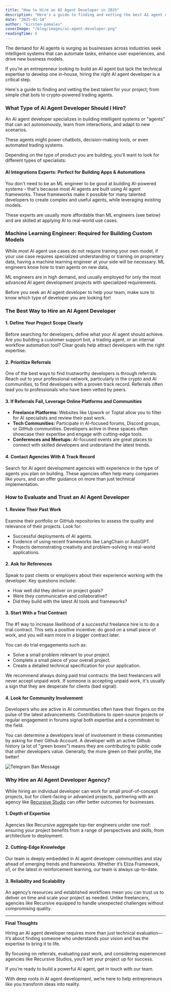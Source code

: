 ```yaml
---
title: "How to Hire an AI Agent Developer in 2025"
description: "Here's a guide to finding and vetting the best AI agent developer talent for your project"
date: "2025-01-14"
author: "kirsten-pomales"
coverImage: "/blog/images/ai-agent-developer.png"
readingTime: 6
---
```


The demand for AI agents is surging as businesses across industries seek intelligent systems that can automate tasks, enhance user experiences, and drive new business models. 

If you’re an entrepreneur looking to build an AI agent but lack the technical expertise to develop one in-house, hiring the right AI agent developer is a critical step. 

Here's a guide to finding and vetting the best talent for your project; from simple chat bots to crypto-powered trading agents.

### What Type of AI Agent Developer Should I Hire?

An AI agent developer specializes in building intelligent systems or "agents" that can act autonomously, learn from interactions, and adapt to new scenarios. 

These agents might power chatbots, decision-making tools, or even automated trading systems. 

Depending on the type of product you are building, you'll want to look for different types of specialists: 

#### AI Integrations Experts: Perfect for Building Apps & Automations
You don't need to be an ML engineer to be good at building AI-powered systems - that's because most AI agents are built using AI agent frameworks. These frameworks make it possible for many talented developers to create complex and useful agents, while leveraging existing models. 

These experts are usually more affordable than ML engineers (see below) and are skilled at applying AI to real-world use cases. 

### Machine Learning Engineer: Required for Building Custom Models 
While most AI agent use cases do not require training your own model, if your use case requires specialized understanding or training on proprietary data, having a machine learning engineer at your side will be necessary. ML engineers know how to train agents on new data, 

ML engineers are in high demand, and usually employed for only the most advanced AI agent development projects with specialized requirements. 

Before you seek an AI agent developer to help your team, make sure to know which type of developer you are looking for!

### The Best Way to Hire an AI Agent Developer

#### 1. Define Your Project Scope Clearly
Before searching for developers, define what your AI agent should achieve. Are you building a customer support bot, a trading agent, or an internal workflow automation tool? Clear goals help attract developers with the right expertise.

#### 2. Prioritize Referrals
One of the best ways to find trustworthy developers is through referrals. Reach out to your professional network, particularly in the crypto and AI communities, to find developers with a proven track record. Referrals often lead you to professionals who have been vetted by peers.

#### 3. If Referrals Fail, Leverage Online Platforms and Communities
- **Freelance Platforms:** Websites like Upwork or Toptal allow you to filter for AI specialists and review their past work.
- **Tech Communities:** Participate in AI-focused forums, Discord groups, or GitHub communities. Developers active in these spaces often showcase their expertise and engage with cutting-edge tools.
- **Conferences and Meetups:** AI-focused events are great places to connect with skilled developers and understand the latest trends.

#### 4. Contact Agencies With A Track Record
Search for AI agent development agencies with experience in the type of agents you plan on building. These agencies often help many companies like yours, and can offer guidance on more than just technical implementation. 

### How to Evaluate and Trust an AI Agent Developer

#### 1. Review Their Past Work
Examine their portfolio or GitHub repositories to assess the quality and relevance of their projects. Look for:
- Successful deployments of AI agents.
- Evidence of using recent frameworks like LangChain or AutoGPT.
- Projects demonstrating creativity and problem-solving in real-world applications.

#### 2. Ask for References
Speak to past clients or employers about their experience working with the developer. Key questions include:
- How well did they deliver on project goals?
- Were they communicative and collaborative?
- Did they build with the latest AI tools and frameworks?

#### 3. Start With a Trial Contract
The #1 way to increase likelihood of a successful freelance hire is to do a trial contract. This sets a positive incentive: do good on a small piece of work, and you will earn more in a bigger contract later.

You can do trial engagements such as:
- Solve a small problem relevant to your project.
- Complete a small piece of your overall project.
- Create a detailed technical specification for your application.

We recommend always doing paid trial contracts: the best freelancers will never accept unpaid work. If someone is accepting unpaid work, it's usually a sign that they are desperate for clients (bad signal).

#### 4. Look for Community Involvement
Developers who are active in AI communities often have their fingers on the pulse of the latest advancements. Contributions to open-source projects or regular engagement in forums signal both expertise and a commitment to the field.

You can determine a developers level of involvement in these communities by asking for their Github Account. A developer with an active Github history (a lot of "green boxes") means they are contributing to public code that other developers value. Generally, the more green on their profile, the better! 

![Telegram Ban Message](/blog/images/github.png)

### Why Hire an AI Agent Developer Agency?

While hiring an individual developer can work for small proof-of-concept projects, but for client-facing or advanced projects, partnering with an agency like [Recursive Studio](https://recursive.so) can offer better outcomes for businesses. 

#### 1. Depth of Expertise
Agencies like Recursive aggregate top-tier engineers under one roof: ensuring your project benefits from a range of perspectives and skills, from architecture to deployment.

#### 2. Cutting-Edge Knowledge
Our team is deeply embedded in AI agent developer communities and stay ahead of emerging trends and frameworks. Whether it’s Eliza Framework, o1, or the latest in reinforcement learning, our team is always up-to-date.

#### 3. Reliability and Scalability
An agency’s resources and established workflows mean you can trust us to deliver on time and scale your project as needed. Unlike freelancers, agencies like Recursive equipped to handle unexpected challenges without compromising quality.

---

**Final Thoughts**

Hiring an AI agent developer requires more than just technical evaluation—it’s about finding someone who understands your vision and has the expertise to bring it to life. 

By focusing on referrals, evaluating past work, and considering experienced agencies like Recursive Studios, you’ll set your project up for success.

If you’re ready to build a powerful AI agent, get in touch with our team. 

With deep roots in AI agent development, we’re here to help entrepreneurs like you transform ideas into reality.

